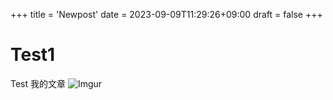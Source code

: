 +++
title = 'Newpost'
date = 2023-09-09T11:29:26+09:00
draft = false
+++

# Test1
Test
我的文章
![Imgur](https://imgur.com/78UgIRt)
